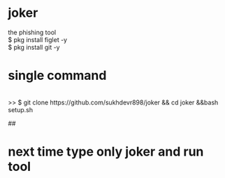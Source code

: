 # joker
the phishing tool <br>
$ pkg install figlet -y <br>
$ pkg install git -y <br> 
<h1> single command </h1> <br>
>> $ git clone https://github.com/sukhdevr898/joker && cd joker &&bash setup.sh <br>


##<h1>next time type only joker and run tool </h1> <br>
